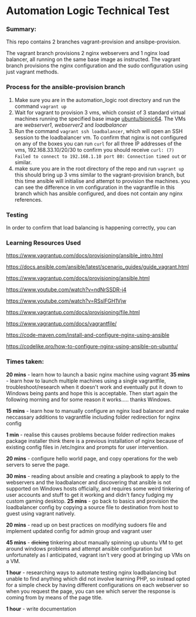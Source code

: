 # Automation Logic Technical Test



### Summary:

This repo contains 2 branches vagrant-provision and ansibpe-provision. 

The vagrant branch provisions 2 nginx webservers and 1 nginx load balancer, all running on the same base image as instructed. The vagrant branch provisions the nginx configuration and the sudo configuration using just vagrant methods.

### Process for the ansible-provision branch

1. Make sure you are in the automation_logic root directory and run the command `vagrant up` 
2. Wait for vagrant to provision 3 vms, which consist of 3 standard virtual machines running the specified base image <u>ubuntu/bionic64</u>. The VMs are *webserver1*, *webserver2* and *loadbalancer*
3. Run the command `vagrant ssh loadbalancer`, which will open an SSH session to the loadbalancer vm. To confirm that nginx is not configured on any of the boxes you can run `curl` for all three IP addresses of the vms, 192.168.33.10/20/30 to confirm you should receive `curl: (7) Failed to connect to 192.168.1.10 port 80: Connection timed out` or similar.
4. make sure you are in the root directory of the repo and run `vagrant up` this should bring up 3 vms similar to the vagrant-provision branch, but this time ansible will initialise and attempt to provision the machines. you can see the difference in vm configuration in the vagrantfile in this branch which has ansible configured, and does not contain any nginx references.

### Testing

In order to confirm that load balancing is happening correctly, you can 







### Learning Resources Used

https://www.vagrantup.com/docs/provisioning/ansible_intro.html

https://docs.ansible.com/ansible/latest/scenario_guides/guide_vagrant.html

https://www.vagrantup.com/docs/provisioning/ansible.html

https://www.youtube.com/watch?v=ndNrSSDR-j4

https://www.youtube.com/watch?v=RSslFGH1Vjw

https://www.vagrantup.com/docs/provisioning/file.html

https://www.vagrantup.com/docs/vagrantfile/

https://code-maven.com/install-and-configure-nginx-using-ansible

https://codelike.pro/how-to-configure-nginx-using-ansible-on-ubuntu/

### Times taken:

**20 mins** - learn how to launch a basic nginx machine using vagrant
**35 mins** - learn how to launch multiple machines using a single vagrantfile, troubleshoot/research when it doesn't work and eventually put it down to Windows being pants and hope this is acceptable. Then start again the following morning and for some reason it works..... thanks Windows.

**15 mins** - learn how to manually configure an nginx load balancer and make neccassary additions to vagrantfile including folder redirection for nginx config

**1 min** - realise this causes problems because folder redirection makes package installer think there is a previous installation of nginx because of existing config files in /etc/nginx and prompts for user intervention.

**20 mins** - configure hello world page, and copy operations for the web servers to serve the page.

**30 mins** - reading about ansible and creating a playbook to apply to the webservers and the loadbalancer and discovering that ansible is not supported on Windows hosts officially, and requires some weird tinkering of user accounts and stuff to get it working and didn't fancy fudging my custom gaming desktop.
**25 mins** - go back to basics and provision the loadbalancer config by copying a source file to destination from host to guest using vagrant natively.

**20 mins** - read up on best practices on modifying sudoers file and implement updated config for admin group and vagrant user

**45 mins** - ~~dicking~~ tinkering about manually spinning up ubuntu VM to get around windows problems and attempt ansible configuration but unfortunately as I anticipated, vagrant isn't very good at bringing up VMs on a VM.

**1 hour** - researching ways to automate testing nginx loadbalancing but unable to find anything which did not involve learning PHP, so instead opted for a simple check by having different configurations on each webserver so when you request the page, you can see which server the response is coming from by means of the page title.

**1 hour** - write documentation
